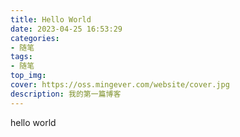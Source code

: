 ```yaml
---
title: Hello World
date: 2023-04-25 16:53:29
categories:
- 随笔
tags:
- 随笔
top_img: 
cover: https://oss.mingever.com/website/cover.jpg
description: 我的第一篇博客
---
```


hello world
